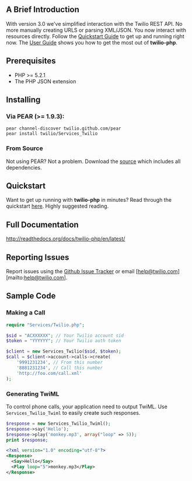 ## A Brief Introduction

With version 3.0 we've simplified interaction with the Twilio REST API. No more manually creating URLS or parsing XML/JSON. You now interact with resources directly. Follow the [Quickstart Guide](http://readthedocs.org/docs/twilio-php/en/latest/#quickstart) to get up and running right now. The [User Guide](http://readthedocs.org/docs/twilio-php/en/latest/#user-guide) shows you how to get the most out of **twilio-php**.

## Prerequisites

* PHP >= 5.2.1
* The PHP JSON extension

## Installing

### Via PEAR (>= 1.9.3):

    pear channel-discover twilio.github.com/pear
    pear install twilio/Services_Twilio

### From Source

Not using PEAR? Not a problem. Download the [source](https://github.com/twilio/twilio-php/zipball/master) which includes all dependencies.

## Quickstart

Want to get up running with **twilio-php** in minutes? Read through the quickstart [here](http://readthedocs.org/docs/twilio-php/en/latest/#quickstart). Highly suggested reading.

## Full Documentation

http://readthedocs.org/docs/twilio-php/en/latest/

## Reporting Issues

Report issues using the [Github Issue Tracker](https://github.com/twilio/twilio-php/issues) or email [help@twilio.com][mailto:help@twilio.com].

## Sample Code

### Making a Call

```php
require "Services/Twilio.php";

$sid = "ACXXXXXX"; // Your Twilio account sid
$token = "YYYYYY"; // Your Twilio auth token

$client = new Services_Twilio($sid, $token);
$call = $client->account->calls->create(
    '9991231234', // From this number
    '8881231234', // Call this number
    'http://foo.com/call.xml'
);
```

### Generating TwiML

To control phone calls, your application need to output TwiML. Use `Services_Twilio_Twiml` to easily create such responses.

```php
$response = new Services_Twilio_Twiml();
$response->say('Hello');
$response->play('monkey.mp3', array("loop" => 5));
print $response;
```

```xml
<?xml version="1.0" encoding="utf-8"?>
<Response>
  <Say>Hello</Say>
  <Play loop="5">monkey.mp3</Play>
</Response>
```


